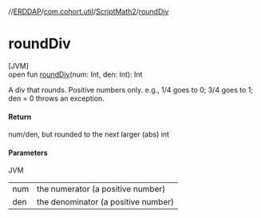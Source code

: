 //[ERDDAP](../../../index.md)/[com.cohort.util](../index.md)/[ScriptMath2](index.md)/[roundDiv](round-div.md)

# roundDiv

[JVM]\
open fun [roundDiv](round-div.md)(num: Int, den: Int): Int

A div that rounds. Positive numbers only. e.g., 1/4 goes to 0; 3/4 goes to 1; den = 0 throws an exception.

#### Return

num/den, but rounded to the next larger (abs) int

#### Parameters

JVM

| | |
|---|---|
| num | the numerator (a positive number) |
| den | the denominator (a positive number) |